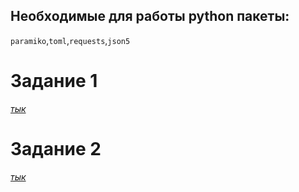 ## Необходимые для работы python пакеты:
`paramiko`,`toml`,`requests`,`json5`
# Задание 1
[*тык*](https://github.com/DrugsNotIncluded/servionica_tests/tree/master/test_1)
# Задание 2 
[*тык*](https://github.com/DrugsNotIncluded/servionica_tests/tree/master/test_2)
